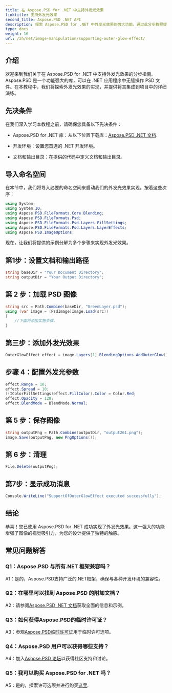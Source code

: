 ```yaml
---
title: 在 Aspose.PSD for .NET 中支持外发光效果
linktitle: 支持外发光效果
second_title: Aspose.PSD .NET API
description: 探索 Aspose.PSD for .NET 中外发光效果的强大功能。通过此分步教程提升您的图像设计。
type: docs
weight: 16
url: /zh/net/image-manipulation/supporting-outer-glow-effect/
---
```

## 介绍

欢迎来到我们关于在 Aspose.PSD for .NET 中支持外发光效果的分步指南。 Aspose.PSD 是一个功能强大的库，可以在 .NET 应用程序中无缝操作 PSD 文件。在本教程中，我们将探索外发光效果的实现，并提供将其集成到项目中的详细演练。

## 先决条件

在我们深入学习本教程之前，请确保您具备以下先决条件：

-  Aspose.PSD for .NET 库：从以下位置下载库：[Aspose.PSD .NET 文档](https://reference.aspose.com/psd/net/).

- 开发环境：设置您首选的 .NET 开发环境。

- 文档和输出目录：在提供的代码中定义文档和输出目录。

## 导入命名空间

在本节中，我们将导入必要的命名空间来启动我们的外发光效果实现。按着这些次序：

```csharp
using System;
using System.IO;
using Aspose.PSD.FileFormats.Core.Blending;
using Aspose.PSD.FileFormats.Psd;
using Aspose.PSD.FileFormats.Psd.Layers.FillSettings;
using Aspose.PSD.FileFormats.Psd.Layers.LayerEffects;
using Aspose.PSD.ImageOptions;
```

现在，让我们将提供的示例分解为多个步骤来实现外发光效果。

## 第1步：设置文档和输出路径

```csharp
string baseDir = "Your Document Directory";
string outputDir = "Your Output Directory";
```

## 第 2 步：加载 PSD 图像

```csharp
string src = Path.Combine(baseDir, "GreenLayer.psd");
using (var image = (PsdImage)Image.Load(src))
{
    //下面将添加实施步骤。
}
```

## 第三步：添加外发光效果

```csharp
OuterGlowEffect effect = image.Layers[1].BlendingOptions.AddOuterGlow();
```

## 步骤 4：配置外发光参数

```csharp
effect.Range = 10;
effect.Spread = 10;
((IColorFillSettings)effect.FillColor).Color = Color.Red;
effect.Opacity = 128;
effect.BlendMode = BlendMode.Normal;
```

## 第 5 步：保存图像

```csharp
string outputPng = Path.Combine(outputDir, "output261.png");
image.Save(outputPng, new PngOptions());
```

## 第 6 步：清理

```csharp
File.Delete(outputPng);
```

## 第7步：显示成功消息

```csharp
Console.WriteLine("SupportOfOuterGlowEffect executed successfully");
```

## 结论

恭喜！您已使用 Aspose.PSD for .NET 成功实现了外发光效果。这一强大的功能增强了图像的视觉吸引力，为您的设计提供了独特的触感。

## 常见问题解答

### Q1：Aspose.PSD 与所有.NET 框架兼容吗？

A1：是的，Aspose.PSD支持广泛的.NET框架，确保与各种开发环境的兼容性。

### Q2：在哪里可以找到 Aspose.PSD 的附加文档？

 A2：请参阅[Aspose.PSD .NET 文档](https://reference.aspose.com/psd/net/)获取全面的信息和示例。

### Q3：如何获得Aspose.PSD的临时许可证？

 A3：参观[Aspose.PSD临时许可证](https://purchase.aspose.com/temporary-license/)用于临时许可选项。

### Q4：Aspose.PSD 用户可以获得哪些支持？

 A4：加入[Aspose.PSD 论坛](https://forum.aspose.com/c/psd/34)以获得社区支持和讨论。

### Q5：我可以购买 Aspose.PSD for .NET 吗？

 A5：是的，探索许可选项并进行购买[这里](https://purchase.aspose.com/buy).